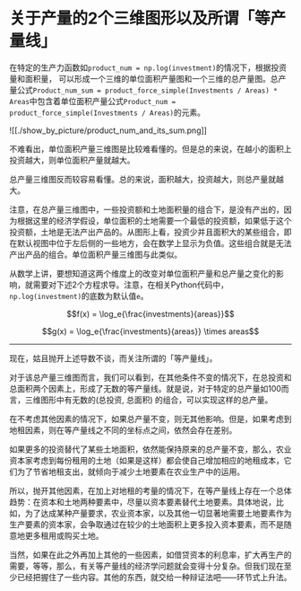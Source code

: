# 关于产量的2个三维图形以及所谓「等产量线」

在特定的生产力函数如`product_num = np.log(investment)`的情况下，根据投资量和面积量， 可以形成一个三维的单位面积产量图和一个三维的总产量图。总产量公式`Product_num_sum = product_force_simple(Investments / Areas) * Areas`中包含着单位面积产量公式`Product_num = product_force_simple(Investments / Areas)`的元素。

![[./show\_by\_picture/product_num_and_its_sum.png]]

不难看出，单位面积产量三维图是比较难看懂的。但是总的来说，在越小的面积上投资越大，则单位面积产量就越大。

总产量三维图反而较容易看懂。总的来说，面积越大，投资越大，则总产量就越大。

注意，在总产量三维图中，一些投资额和土地面积量的组合下，是没有产出的，因为根据这里的经济学假设，单位面积的土地需要一个最低的投资额，如果低于这个投资额，土地是无法产出产品的。从图形上看，投资少并且面积大的某些组合，即在默认视图中位于左后侧的一些地方，会在数学上显示为负值。这些组合就是无法产出产品的组合。单位面积产量三维图与此类似。

从数学上讲，要想知道这两个维度上的改变对单位面积产量和总产量之变化的影响，就需要对下述2个方程求导。注意，在相关Python代码中，`np.log(investment)`的底数为默认值`e`。

$$f(x) = \log_e{\frac{investments}{areas}}$$

$$g(x) = \log_e{\frac{investments}{areas}} \times areas$$

---

现在，姑且抛开上述导数不谈，而关注所谓的「等产量线」。

对于该总产量三维图而言，我们可以看到，在其他条件不变的情况下，在总投资和总面积两个因素上，形成了无数的等产量线。就是说，对于特定的总产量如100而言，三维图形中有无数的(总投资, 总面积) 的组合，可以实现这样的总产量。

在不考虑其他因素的情况下，如果总产量不变，则无其他影响。但是，如果考虑到地租因素，则在等产量线之不同的坐标点之间，依然会存在差别。

 如果更多的投资替代了某些土地面积，依然能保持原来的总产量不变，那么，农业资本家考虑到每份租用的土地（如果是这样）都会使自己增加相应的地租成本，它们为了节省地租支出，就倾向于减少土地要素在农业生产中的运用。

所以，抛开其他因素，在加上对地租的考量的情况下，在等产量线上存在一个总体趋势：在资本和土地两种要素中，尽量以资本要素替代土地要素。具体地说，比如，为了达成某种产量要求，农业资本家，以及其他一切显著地需要土地要素作为生产要素的资本家，会争取通过在较少的土地面积上更多投入资本要素，而不是随意地更多租用或购买土地。

当然，如果在此之外再加上其他的一些因素，如借贷资本的利息率，扩大再生产的需要，等等，那么，有关等产量线的经济学问题就会变得十分复杂。但我们现在至少已经把握住了一些内容。其他的东西，就交给一种辩证法吧——环节式上升法。
